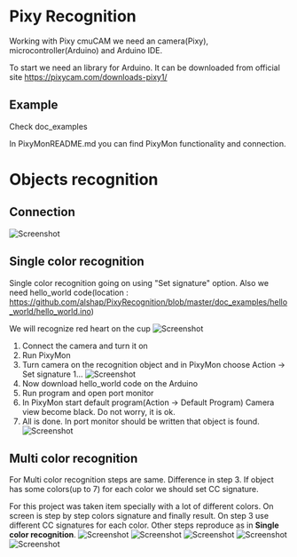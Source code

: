 # Pixy Recognition

Working with Pixy cmuCAM we need an camera(Pixy), microcontroller(Arduino) and Arduino IDE.

To start we need an library for Arduino. It can be downloaded from official site https://pixycam.com/downloads-pixy1/
## Example
Check doc_examples

In PixyMonREADME.md you can find PixyMon functionality and connection.

# Objects recognition

## Connection
![Screenshot](https://github.com/alshap/PixyRecognition/blob/master/images/con1.jpg)
## Single color recognition

Single color recognition going on using "Set signature" option.
Also we need hello_world code(location : https://github.com/alshap/PixyRecognition/blob/master/doc_examples/hello_world/hello_world.ino)

We will recognize red heart on the cup
![Screenshot](https://github.com/alshap/PixyRecognition/blob/master/images/cup.jpg)

1. Connect the camera and turn it on
2. Run PixyMon
3. Turn camera on the recognition object and in PixyMon choose Action -> Set signature 1...
![Screenshot](https://github.com/alshap/PixyRecognition/blob/master/images/singlerec1.jpg)
4. Now download hello_world code on the Arduino 
5. Run program and open port monitor
6. In PixyMon start default program(Action -> Default Program)
Camera view become black. Do not worry, it is ok.
7. All is done. In port monitor should be written that object is found.
![Screenshot](https://github.com/alshap/PixyRecognition/blob/master/images/program.jpg)


## Multi color recognition

For Multi color recognition steps are same. Difference in step 3.
If object has some colors(up to 7) for each color we should set CC signature.

For this project was taken item specially with a lot of different colors.
On screen is step by step colors signature and finally result. On step 3 use different CC signatures for each color. Other steps reproduce as in **Single color recognition**.
![Screenshot](https://github.com/alshap/PixyRecognition/blob/master/images/CC1.jpg)
![Screenshot](https://github.com/alshap/PixyRecognition/blob/master/images/CC2.jpg)
![Screenshot](https://github.com/alshap/PixyRecognition/blob/master/images/CC3.jpg)
![Screenshot](https://github.com/alshap/PixyRecognition/blob/master/images/multi1.jpg)
![Screenshot](https://github.com/alshap/PixyRecognition/blob/master/images/multi2.jpg)
